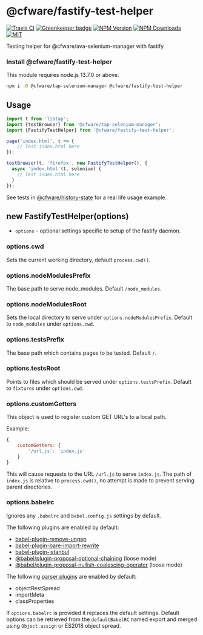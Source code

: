 # @cfware/fastify-test-helper

[![Travis CI][travis-image]][travis-url]
[![Greenkeeper badge][gk-image]](https://greenkeeper.io/)
[![NPM Version][npm-image]][npm-url]
[![NPM Downloads][downloads-image]][downloads-url]
[![MIT][license-image]](LICENSE)

Testing helper for @cfware/ava-selenium-manager with fastify

### Install @cfware/fastify-test-helper

This module requires node.js 13.7.0 or above.

```sh
npm i -D @cfware/tap-selenium-manager @cfware/fastify-test-helper
```

## Usage

```js
import t from 'libtap';
import {testBrowser} from '@cfware/tap-selenium-manager';
import {FastifyTestHelper} from '@cfware/fastify-test-helper';

page('index.html', t => {
	// Test index.html here
});

testBrowser(t, 'firefox', new FastifyTestHelper(), {
  async 'index.html'(t, selenium) {
    // Test index.html here
  }
});
```

See tests in [@cfware/history-state] for a real life usage example.

## new FastifyTestHelper(options)

* `options` - optional settings specific to setup of the fastify daemon.

### options.cwd

Sets the current working directory, default `process.cwd()`.

### options.nodeModulesPrefix

The base path to serve node_modules. Default `/node_modules`.

### options.nodeModulesRoot

Sets the local directory to serve under `options.nodeModulesPrefix`.
Default to `node_modules` under `options.cwd`.

### options.testsPrefix

The base path which contains pages to be tested. Default `/`.

### options.testsRoot

Points to files which should be served under `options.testsPrefix`.
Default to `fixtures` under `options.cwd`.

### options.customGetters

This object is used to register custom GET URL's to a local path.

Example:
```js
{
	customGetters: {
		'/url.js': 'index.js'
	}
}
```

This will cause requests to the URL `/url.js` to serve `index.js`.  The
path of `index.js` is relative to `process.cwd()`, no attempt is made to
prevent serving parent directories.

### options.babelrc

Ignores any `.babelrc` and `babel.config.js` settings by default.

The following plugins are enabled by default:
* [babel-plugin-remove-ungap]
* [babel-plugin-bare-import-rewrite]
* [babel-plugin-istanbul]
* [@babel/plugin-proposal-optional-chaining] (loose mode)
* [@babel/plugin-proposal-nullish-coalescing-operator] (loose mode)

The following [parser plugins] are enabled by default:
* objectRestSpread
* importMeta
* classProperties

If `options.babelrc` is provided it replaces the default settings.  Default
options can be retrieved from the `defaultBabelRC` named export and merged
using `Object.assign` or ES2018 object spread.


[npm-image]: https://img.shields.io/npm/v/@cfware/fastify-test-helper.svg
[npm-url]: https://npmjs.org/package/@cfware/fastify-test-helper
[travis-image]: https://travis-ci.org/cfware/fastify-test-helper.svg?branch=master
[travis-url]: https://travis-ci.org/cfware/fastify-test-helper
[gk-image]: https://badges.greenkeeper.io/cfware/fastify-test-helper.svg
[downloads-image]: https://img.shields.io/npm/dm/@cfware/fastify-test-helper.svg
[downloads-url]: https://npmjs.org/package/@cfware/fastify-test-helper
[license-image]: https://img.shields.io/npm/l/@cfware/fastify-test-helper.svg
[@cfware/history-state]: https://github.com/cfware/history-state
[babel-plugin-remove-ungap]: https://github.com/cfware/babel-plugin-remove-ungap#readme
[babel-plugin-istanbul]: https://github.com/istanbuljs/babel-plugin-istanbul#readme
[babel-plugin-bare-import-rewrite]: https://github.com/cfware/babel-plugin-bare-import-rewrite#readme
[@babel/plugin-proposal-optional-chaining]: https://www.npmjs.com/package/@babel/plugin-proposal-optional-chaining
[@babel/plugin-proposal-nullish-coalescing-operator]: https://www.npmjs.com/package/@babel/plugin-proposal-nullish-coalescing-operator
[parser plugins]: https://babeljs.io/docs/en/babel-parser#plugins
